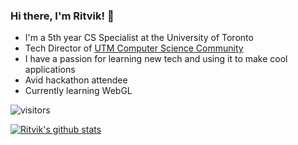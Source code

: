 ### Hi there, I'm Ritvik! 👋

- I'm a 5th year CS Specialist at the University of Toronto
- Tech Director of [UTM Computer Science Community](https://cssc.utm.utoronto.ca/)
- I have a passion for learning new tech and using it to make cool applications
- Avid hackathon attendee
- Currently learning WebGL

![visitors](https://visitor-badge.glitch.me/badge?page_id=AipioxTechson.visitor-badge)

[![Ritvik's github stats](https://github-readme-stats.vercel.app/api?username=AipioxTechson&show_icons=true&theme=radical)](https://github.com/anuraghazra/github-readme-stats)
